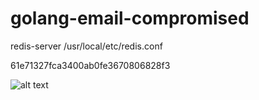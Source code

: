 # golang-email-compromised

redis-server /usr/local/etc/redis.conf

61e71327fca3400ab0fe3670806828f3

![alt text](./demo_picture/homescreen.png "Title")
